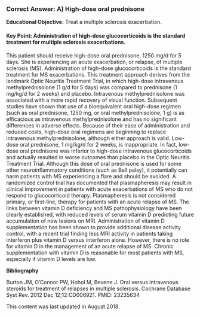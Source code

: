 
### Correct Answer: A) High-dose oral prednisone 

**Educational Objective:** Treat a multiple sclerosis exacerbation.

#### **Key Point:** Administration of high-dose glucocorticoids is the standard treatment for multiple sclerosis exacerbations.

This patient should receive high-dose oral prednisone, 1250 mg/d for 5 days. She is experiencing an acute exacerbation, or relapse, of multiple sclerosis (MS). Administration of high-dose glucocorticoids is the standard treatment for MS exacerbations. This treatment approach derives from the landmark Optic Neuritis Treatment Trial, in which high-dose intravenous methylprednisolone (1 g/d for 5 days) was compared to prednisone (1 mg/kg/d for 2 weeks) and placebo. Intravenous methylprednisolone was associated with a more rapid recovery of visual function. Subsequent studies have shown that use of a bioequivalent oral high-dose regimen (such as oral prednisone, 1250 mg, or oral methylprednisolone, 1 g) is as efficacious as intravenous methylprednisolone and has no significant differences in adverse effects. Because of their ease of administration and reduced costs, high-dose oral regimens are beginning to replace intravenous methylprednisolone, although either approach is valid.
Low-dose oral prednisone, 1 mg/kg/d for 2 weeks, is inappropriate. In fact, low-dose oral prednisone was inferior to high-dose intravenous glucocorticoids and actually resulted in worse outcomes than placebo in the Optic Neuritis Treatment Trial. Although this dose of oral prednisone is used for some other neuroinflammatory conditions (such as Bell palsy), it potentially can harm patients with MS experiencing a flare and should be avoided.
A randomized control trial has documented that plasmapheresis may result in clinical improvement in patients with acute exacerbations of MS who do not respond to glucocorticoid therapy. Plasmapheresis is not considered primary, or first-line, therapy for patients with an acute relapse of MS.
The links between vitamin D deficiency and MS pathophysiology have been clearly established, with reduced levels of serum vitamin D predicting future accumulation of new lesions on MRI. Administration of vitamin D supplementation has been shown to provide additional disease activity control, with a recent trial finding less MRI activity in patients taking interferon plus vitamin D versus interferon alone. However, there is no role for vitamin D in the management of an acute relapse of MS. Chronic supplementation with vitamin D is reasonable for most patients with MS, especially if vitamin D levels are low.

**Bibliography**

Burton JM, O’Connor PW, Hohol M, Bevene J. Oral versus intravenous steroids for treatment of relapses in multiple sclerosis. Cochrane Database Syst Rev. 2012 Dec 12;12:CD006921. PMID: 23235634

This content was last updated in August 2018.